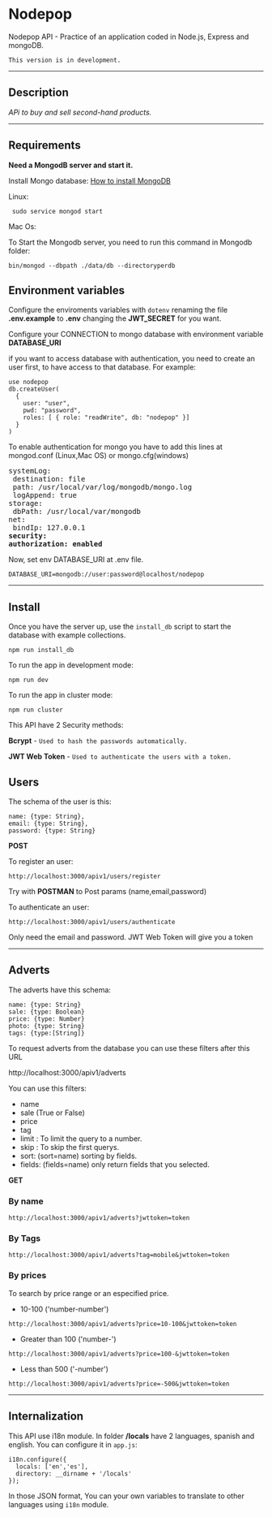 # Nodepop

Nodepop API - Practice of an application coded in Node.js, Express and mongoDB.

```This version is in development.```
***
## Description

*APi to buy and sell second-hand products.*
***
## Requirements

**Need a MongodB server and start it.**

Install Mongo database: [How to install MongoDB](https://docs.mongodb.com/manual/administration/install-community/)

Linux:

``` sudo service mongod start```

Mac Os:

To Start the Mongodb server, you need to run this command in Mongodb folder:

```shell
bin/mongod --dbpath ./data/db --directoryperdb
```

## Environment variables

Configure the enviroments variables with ```dotenv``` renaming the file **.env.example** to **.env** changing the **JWT_SECRET** for you want.

Configure your CONNECTION to mongo database with environment variable **DATABASE_URI**

if you want to access database with authentication, you need to create an user first, to have access to that database.
For example:

```
use nodepop
db.createUser(
  {
    user: "user",
    pwd: "password",
    roles: [ { role: "readWrite", db: "nodepop" }]
  }
)
```
To enable authentication for mongo you have to add this lines at mongod.conf (Linux,Mac OS) or mongo.cfg(windows)

<pre>
systemLog:
 destination: file
 path: /usr/local/var/log/mongodb/mongo.log
 logAppend: true
storage:
 dbPath: /usr/local/var/mongodb
net:
 bindIp: 127.0.0.1
<b>security:</b>
<b>authorization: enabled</b>
</pre>

Now, set env DATABASE_URI at .env file.

````DATABASE_URI=mongodb://user:password@localhost/nodepop````

***
## Install

Once you have the server up, use the ```install_db``` script to start the database with example collections.

```shell
npm run install_db
```
To run the app in development mode:

```shell
npm run dev
```
To run the app in cluster mode:

```shell
npm run cluster
```

This API have 2 Security methods:

**Bcrypt** - ```Used to hash the passwords automatically.```

**JWT Web Token** - ```Used to authenticate the users with a token.```


## Users

The schema of the user is this:

    name: {type: String},
    email: {type: String},
    password: {type: String}

**POST**

To register an user:

````URL
http://localhost:3000/apiv1/users/register
````
Try with **POSTMAN** to Post params (name,email,password)

To authenticate an user:

````URL
http://localhost:3000/apiv1/users/authenticate
````
Only need the email and password. JWT Web Token will give you a token


***
## Adverts

The adverts have this schema:

    name: {type: String}
    sale: {type: Boolean}
    price: {type: Number}
    photo: {type: String}
    tags: {type:[String]}

To request adverts from the database you can use these filters after this URL


http://localhost:3000/apiv1/adverts

You can use this filters:

- name
- sale (True or False)
- price
- tag
- limit : To limit the query to a number.
- skip : To skip the first querys.
- sort: (sort=name) sorting by fields.
- fields: (fields=name) only return fields that you selected.

**GET**

### By name

````URL
http://localhost:3000/apiv1/adverts?jwttoken=token
````

### By Tags

````URL
http://localhost:3000/apiv1/adverts?tag=mobile&jwttoken=token
````

### By prices

To search by price range or an especified price.

- 10-100 ('number-number')

````URL
http://localhost:3000/apiv1/adverts?price=10-100&jwttoken=token
````
- Greater than 100 ('number-')

````URL
http://localhost:3000/apiv1/adverts?price=100-&jwttoken=token
````
- Less than 500 ('-number')

````URL
http://localhost:3000/apiv1/adverts?price=-500&jwttoken=token
````

***
## Internalization

This API use i18n module. In folder **/locals** have 2 languages, spanish and english. You can configure it in ```app.js```:
````
i18n.configure({
  locals: ['en','es'],
  directory: __dirname + '/locals'
});
`````

In those JSON format, You can your own variables to translate to other languages using ```i18n``` module.
